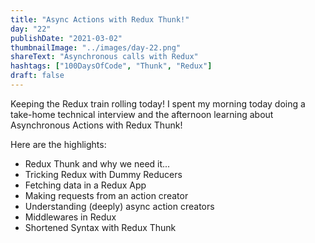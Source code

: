 ```yaml
---
title: "Async Actions with Redux Thunk!"
day: "22"
publishDate: "2021-03-02"
thumbnailImage: "../images/day-22.png"
shareText: "Asynchronous calls with Redux"
hashtags: ["100DaysOfCode", "Thunk", "Redux"]
draft: false
---
```


Keeping the Redux train rolling today! I spent my morning today doing a take-home technical interview and the afternoon learning about Asynchronous Actions with Redux Thunk!

Here are the highlights:

- Redux Thunk and why we need it...
- Tricking Redux with Dummy Reducers
- Fetching data in a Redux App
- Making requests from an action creator
- Understanding (deeply) async action creators
- Middlewares in Redux
- Shortened Syntax with Redux Thunk
